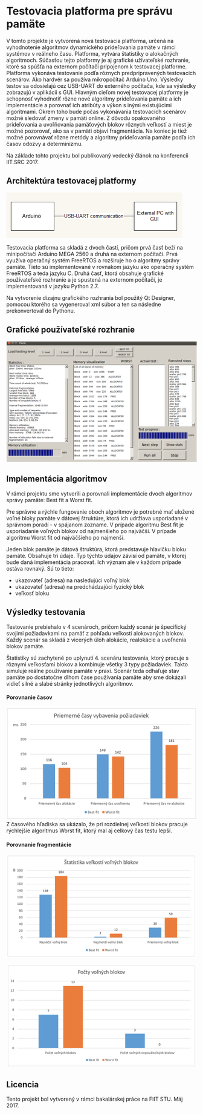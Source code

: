 # Testovacia platforma pre správu pamäte
V tomto projekte je vytvorená nová testovacia platforma, určená na vyhodnotenie algoritmov dynamického prideľovania pamäte v rámci systémov v reálneho času. Platforma, vytvára štatistiky o alokačných algoritmoch. Súčasťou tejto platformy je aj grafické užívateľské rozhranie, ktoré sa spúšťa na externom počítači pripojenom k ​​testovacej platforme. Platforma vykonáva testovanie podľa rôznych predpripravených testovacích scenárov. Ako hardvér sa používa mikropočítač Arduino Uno. Výsledky testov sa odosielajú cez USB-UART do externého počítača, kde sa výsledky zobrazujú v aplikácii s GUI. Hlavným cieľom novej testovacej platformy je schopnosť vyhodnotiť rôzne nové algoritmy prideľovania pamäte a ich implementácie a porovnať ich atribúty a výkon s inými existujúcimi algoritmami. Okrem toho bude počas vykonávania testovacích scenárov možné sledovať zmeny v pamäti online. Z dôvodu opakovaného prideľovania a uvoľňovania pamäťových blokov rôznych veľkostí a miest je možné pozorovať, ako sa v pamäti objaví fragmentácia. Na koniec je tiež možné porovnávať rôzne metódy a algoritmy prideľovania pamäte podľa ich časov odozvy a determinizmu.

Na základe tohto projektu bol publikovaný vedecký článok na konferencii IIT.SRC 2017. 

## Architektúra testovacej platformy

![Alt text](img/architecture.png?raw=true "Architecture of testing platform")

Testovacia platforma sa skladá z dvoch častí, pričom prvá časť beží na minipočítači Arduino MEGA 2560 a druhá na externom počítači. Prvá využíva operačný systém FreeRTOS a rozširuje ho o algoritmy správy pamäte. Tieto sú implementované v rovnakom jazyku ako operačný systém FreeRTOS a teda jazyku C. 
Druhá časť, ktorá obsahuje grafické používateľské rozhranie a je spustená na externom počítači, je implementovaná v jazyku Python 2.7. 

Na vytvorenie dizajnu grafického rozhrania bol použitý Qt Designer, pomocou ktorého sa vygeneroval xml súbor a ten sa následne prekonvertoval do Pythonu.


## Grafické používateľské rozhranie

![Alt text](img/gui.png?raw=true "Gui")

## Implementácia algoritmov
V rámci projektu sme vytvorili a porovnali implementácie dvoch algoritmov správy pamäte: Best fit a Worst fit.

Pre správne a rýchle fungovanie oboch algoritmov je potrebné mať uložené voľné bloky pamäte v dátovej štruktúre, ktorá ich udržiava usporiadané v správnom poradí - v spájanom zozname. V prípade algoritmu Best fit je usporiadanie voľných blokov od najmenšieho po najväčší. V prípade algoritmu Worst fit od najväčšieho po najmenší.

Jeden blok pamäte je dátová štruktúra, ktorá predstavuje hlavičku bloku pamäte. Obsahuje tri údaje. Typ týchto údajov závisí od pamäte, v ktorej bude daná implementácia pracovať. Ich význam ale v každom prípade ostáva rovnaký. Sú to tieto:
- ukazovateľ (adresa) na nasledujúci voľný blok
- ukazovateľ (adresa) na predchádzajúci fyzický blok
- veľkosť bloku

## Výsledky testovania
Testovanie prebiehalo v 4 scenároch, pričom každý scenár je špecifický svojimi požiadavkami na pamäť z pohľadu veľkosti alokovaných blokov.
Každý scenár sa skladá z vicerých úloh alokácie, realokácie a uvoľnenia blokov pamäte.

Štatistiky sú zachytené po uplynutí 4. scenáru testovania, ktorý pracuje s rôznymi veľkosťami blokov a kombinuje všetky 3 typy požiadaviek. Takto simuluje reálne používanie pamäte v praxi. Scenár teda odhaľuje stav pamäte po dostatočne dlhom čase používania pamäte aby sme dokázali vidieť silné a slabé stránky jednotlivých algoritmov.

#### Porovnanie časov
![Alt text](img/sk_times.png?raw=true "Casove porovnanie")
Z časového hľadiska sa ukázalo, že pri rozdielnej veľkosti blokov pracuje rýchlejšie algoritmus Worst fit, ktorý mal aj celkový čas testu lepší.

#### Porovnanie fragmentácie
![Alt text](img/sk_free_blocks.png?raw=true "Volne bloky")

![Alt text](img/sk_num_blocks.png?raw=true "Pocet blokov")



## Licencia
Tento projekt bol vytvorený v rámci bakalárskej práce na FIIT STU. Máj 2017.

